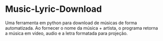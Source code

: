 # Music-Lyric-Download
Uma ferramenta em python para download de músicas de forma automatizada. Ao fornecer o nome da música + artista, o programa retorna a música em vídeo, audio e a letra formatada para projeção.
